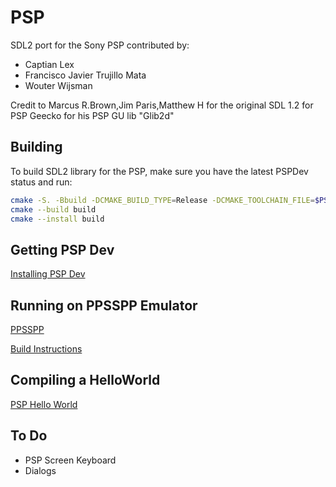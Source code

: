 PSP
======
SDL2 port for the Sony PSP contributed by:
- Captian Lex
- Francisco Javier Trujillo Mata
- Wouter Wijsman


Credit to
   Marcus R.Brown,Jim Paris,Matthew H for the original SDL 1.2 for PSP
   Geecko for his PSP GU lib "Glib2d"

## Building
To build SDL2 library for the PSP, make sure you have the latest PSPDev status and run:
```bash
cmake -S. -Bbuild -DCMAKE_BUILD_TYPE=Release -DCMAKE_TOOLCHAIN_FILE=$PSPDEV/psp/share/pspdev.cmake
cmake --build build
cmake --install build
```


## Getting PSP Dev
[Installing PSP Dev](https://github.com/pspdev/pspdev)

## Running on PPSSPP Emulator
[PPSSPP](https://github.com/hrydgard/ppsspp)

[Build Instructions](https://github.com/hrydgard/ppsspp/wiki/Build-instructions)


## Compiling a HelloWorld
[PSP Hello World](https://psp-dev.org/doku.php?id=tutorial:hello_world)

## To Do
- PSP Screen Keyboard
- Dialogs
